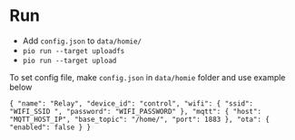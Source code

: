 # Run
- Add `config.json` to `data/homie/`
- `pio run --target uploadfs`
- `pio run --target upload`


To set config file, make `config.json` in `data/homie` folder and use example below

`{
  "name": "Relay",
  "device_id": "control",
  "wifi": {
    "ssid": "WIFI_SSID ",
    "password": "WIFI_PASSWORD"
  },
  "mqtt": {
    "host": "MQTT_HOST_IP",
    "base_topic": "/home/",
    "port": 1883
  },
  "ota": {
    "enabled": false
  }
}`
